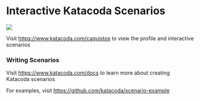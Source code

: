 # Interactive Katacoda Scenarios

[![](http://shields.katacoda.com/katacoda/caquistos/count.svg)](https://www.katacoda.com/caquistos "Get your profile on Katacoda.com")

Visit https://www.katacoda.com/caquistos to view the profile and interactive scenarios

### Writing Scenarios
Visit https://www.katacoda.com/docs to learn more about creating Katacoda scenarios

For examples, visit https://github.com/katacoda/scenario-example
